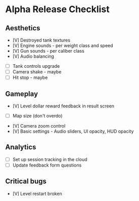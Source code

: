 # Alpha Release Checklist 
## Aesthetics
- [V] Destroyed tank textures
- [V] Engine sounds - per weight class and speed
- [V] Gun sounds - per caliber class
- [V] Audio balancing
- [ ] Tank controls upgrade
- [ ] Camera shake - maybe
- [ ] Hit stop - maybe
## Gameplay
- [V] Level dollar reward feedback in result screen
- [ ] Map size (don't overdo)
- [V] Camera zoom control
- [V] Basic settings - Audio sliders, UI opacity, HUD opacity
## Analytics
- [ ] Set up session tracking in the cloud
- [ ] Update feedback form questions
## Critical bugs
- [V] Level restart broken